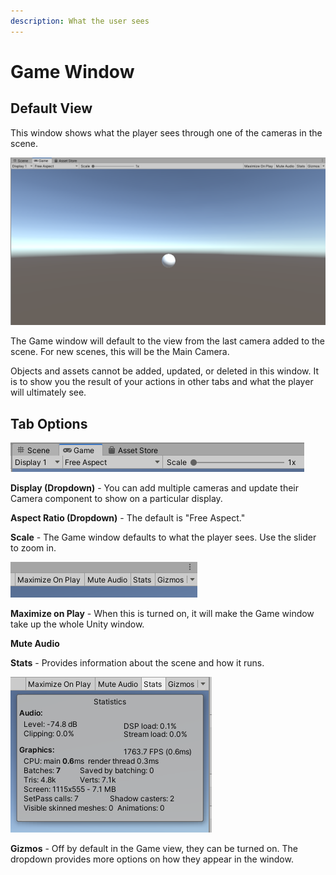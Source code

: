 ```yaml
---
description: What the user sees
---
```


# Game Window

## Default View

This window shows what the player sees through one of the cameras in the scene.

![](../../.gitbook/assets/image%20%2859%29.png)

The Game window will default to the view from the last camera added to the scene. For new scenes, this will be the Main Camera.

Objects and assets cannot be added, updated, or deleted in this window. It is to show you the result of your actions in other tabs and what the player will ultimately see.

## Tab Options

![](../../.gitbook/assets/image%20%2834%29.png)

**Display \(Dropdown\)** - You can add multiple cameras and update their Camera component to show on a particular display.

**Aspect Ratio \(Dropdown\)** - The default is "Free Aspect."

**Scale** - The Game window defaults to what the player sees. Use the slider to zoom in.

![](../../.gitbook/assets/image%20%287%29.png)

**Maximize on Play** - When this is turned on, it will make the Game window take up the whole Unity window.

**Mute Audio**

**Stats** - Provides information about the scene and how it runs.

![](../../.gitbook/assets/image%20%285%29.png)

**Gizmos** - Off by default in the Game view, they can be turned on. The dropdown provides more options on how they appear in the window.

